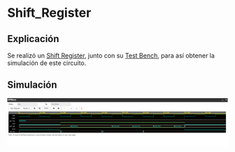 # Shift_Register
## Explicación 
Se realizó un [Shift Register](https://github.com/Miguelelizondov/Shift_Register/blob/master/Shift_register.vhdl), junto con su [Test Bench](https://github.com/Miguelelizondov/Shift_Register/blob/master/shift_register_tb.vhdl), para así obtener la simulación de este circuito.
## Simulación
![Simulación](/shift8bit.PNG)
